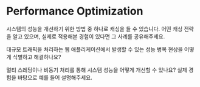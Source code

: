 # Performance Optimization

시스템의 성능을 개선하기 위한 방법 중 하나로 캐싱을 들 수 있습니다. 어떤 캐싱 전략을 알고 있으며, 실제로 적용해본 경험이 있다면 그 사례를 공유해주세요.

대규모 트래픽을 처리하는 웹 애플리케이션에서 발생할 수 있는 성능 병목 현상을 어떻게 식별하고 해결하나요?

멀티 스레딩이나 비동기 처리를 통해 시스템 성능을 어떻게 개선할 수 있나요? 실제 경험을 바탕으로 예를 들어 설명해주세요.